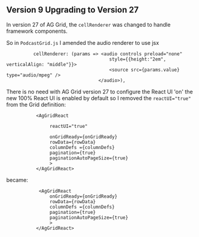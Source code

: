 ## Version 9 Upgrading to Version 27

In version 27 of AG Grid, the `cellRenderer` was changed to handle framework components.

So in `PodcastGrid.js` I amended the audio renderer to use jsx

```
          cellRenderer: (params => <audio controls preload="none" 
                                      style={{height:"2em", verticalAlign: "middle"}}>
                                      <source src={params.value} type="audio/mpeg" />
                                  </audio>),
```


There is no need with AG Grid version 27 to configure the React UI 'on' the new 100% React UI is enabled by default so I removed the `reactUI="true"` from the Grid definition:

```
           <AgGridReact

                reactUI="true"

                onGridReady={onGridReady}
                rowData={rowData}
                columnDefs ={columnDefs}
                pagination={true}
                paginationAutoPageSize={true}
                >
           </AgGridReact>
```


became:


```
            <AgGridReact
                onGridReady={onGridReady}
                rowData={rowData}
                columnDefs ={columnDefs}
                pagination={true}
                paginationAutoPageSize={true}
                >
           </AgGridReact>
```